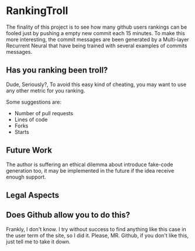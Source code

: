 # RankingTroll

The finality of this project is to see how many github users rankings can be fooled just by pushing a empty new commit each 15 minutes.
To make this more interesting, the commit messages are been generated by a  Multi-layer Recurrent Neural that have being trained with several examples of commits messages. 

## Has you ranking been troll?

Dude, Seriously?, To avoid this easy kind of cheating, you may want to use any other metric for you ranking.

Some suggestions are:
* Number of pull requests
* Lines of code
* Forks
* Starts

## Future Work

The author is suffering an ethical dilemma about introduce fake-code generation too, it may be implemented in the future if the idea receive enough support.

## Legal Aspects

## Does Github allow you to do this?
Frankly, I don't know. I try without success to find anything like this case in the user term of the site, so I did it. 
Please, MR. Github, if you don't like this, just tell me to take it down.
